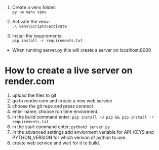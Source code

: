 1. Create a venv folder: <br /> ```py -m venv venv```

2. Activate the venv: <br /> ```.\.venv\Scripts\activate```

3. Install the requirements: <br /> ```pip install -r requirements.txt```

* When running server.py this will create a server on localhost:8000

# How to create a live server on render.com
1. upload the files to git
2. go to render.com and create a new web service
3. choose the git repo and press connect
4. enter name, choose run time enviorment.
5. in the build command enter: ```pip install -U pip && pip install -r requirements.txt```
6. in the start command enter: ```python3 server.py```
7. In the advanced settings add enviorment variable for API_KEYS and PYTHON_VERSION for which version of python to use.
8. create web service and wait for it to build.
